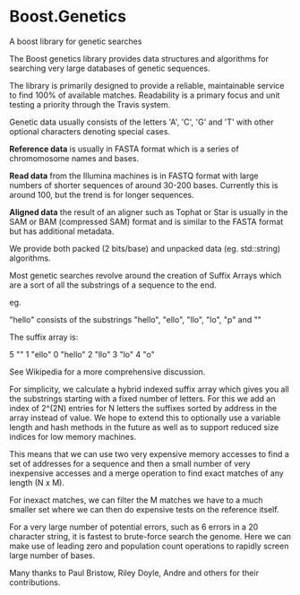 # Boost.Genetics
A boost library for genetic searches

The Boost genetics library provides data structures and algorithms for searching very large databases of genetic sequences.

The library is primarily designed to provide a reliable, maintainable service to find 100% of available matches. Readability is a primary focus and unit testing a priority through the Travis system.

Genetic data usually consists of the letters 'A', 'C', 'G' and 'T' with other optional characters denoting
special cases.

**Reference data** is usually in FASTA format which is a series of chromomosome names and bases.

**Read data** from the Illumina machines is in FASTQ format with large numbers of shorter sequences of around
30-200 bases. Currently this is around 100, but the trend is for longer sequences.

**Aligned data** the result of an aligner such as Tophat or Star is usually in the SAM or BAM (compressed SAM) format and is similar to the FASTA format but has additional metadata.

We provide both packed (2 bits/base) and unpacked data (eg. std::string) algorithms.

Most genetic searches revolve around the creation of Suffix Arrays which are a sort of all the substrings of a sequence to the end.

eg.

"hello" consists of the substrings "hello", "ello", "llo", "lo", "p" and ""

The suffix array is:

5 ""
1 "ello"
0 "hello"
2 "llo"
3 "lo"
4 "o"

See Wikipedia for a more comprehensive discussion.

For simplicity, we calculate a hybrid indexed suffix array which gives you all the substrings
starting with a fixed number of letters. For this we add an index of 2^(2N) entries for N
letters the suffixes sorted by address in the array instead of value. We hope to extend this
to optionally use a variable length and hash methods in the future as well as to support reduced
size indices for low memory machines.

This means that we can use two very expensive memory accesses to find a set of addresses
for a sequence and then a small number of very inexpensive accesses and a merge operation
to find exact matches of any length (N x M).

For inexact matches, we can filter the M matches we have to a much smaller set where we can
then do expensive tests on the reference itself.

For a very large number of potential errors, such as 6 errors in a 20 character string, it is
fastest to brute-force search the genome. Here we can make use of leading zero and population
count operations to rapidly screen large number of bases.

Many thanks to Paul Bristow, Riley Doyle, Andre and others for their contributions.
